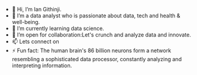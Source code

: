 - 👋 Hi, I’m Ian Githinji.
- 👀 I’m a data analyst who is passionate about data, tech and health & well-being.
- 🌱 I’m currently learning data science.
- 💞️ I’m open for collaboration:Let's crunch and analyze data and innovate.
- 📫 Lets connect on
- ⚡ Fun fact: The human brain's 86 billion neurons form a network resembling a sophisticated data processor, constantly analyzing and interpreting information.

<!---
data-with-ian/data-with-ian is a ✨ special ✨ repository because its `README.md` (this file) appears on your GitHub profile.
You can click the Preview link to take a look at your changes.
--->
